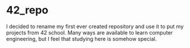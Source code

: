 # 42_repo
I decided to rename my first ever created repository and use it to put my projects from 42 school.
Many ways are available to learn computer engineering, but I feel that studying here is somehow special.
